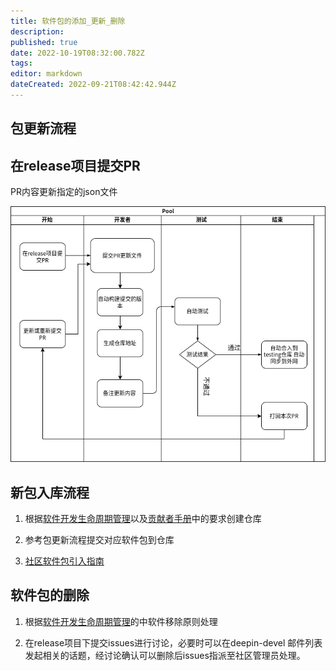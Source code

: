 ```yaml
---
title: 软件包的添加_更新_删除
description: 
published: true
date: 2022-10-19T08:32:00.782Z
tags: 
editor: markdown
dateCreated: 2022-09-21T08:42:42.944Z
---
```


## 包更新流程
## 在release项目提交PR
 PR内容更新指定的json文件
 
 ![软件包更新流程.drawio.png](/开发者指南/软件包更新流程.drawio.png)
 
 
##  新包入库流程

1. 根据[软件开发生命周期管理](https://wiki.deepin.org/zh/%E5%BC%80%E5%8F%91%E8%80%85%E6%8C%87%E5%8D%97/%E8%B4%A1%E7%8C%AE%E6%8C%87%E5%8D%97/%E8%BD%AF%E4%BB%B6%E5%BC%80%E5%8F%91%E7%94%9F%E5%91%BD%E5%91%A8%E6%9C%9F%E7%AE%A1%E7%90%86)以及[贡献者手册](https://wiki.deepin.org/zh/%E5%BC%80%E5%8F%91%E8%80%85%E6%8C%87%E5%8D%97/contributing-handbook)中的要求创建仓库

2. 参考包更新流程提交对应软件包到仓库

3. [社区软件包引入指南](https://wiki.deepin.org/zh/%E5%BC%80%E5%8F%91%E8%80%85%E6%8C%87%E5%8D%97/%E8%B4%A1%E7%8C%AE%E6%8C%87%E5%8D%97/%E8%BD%AF%E4%BB%B6%E5%8C%85%E5%BC%95%E5%85%A5%E6%8C%87%E5%8D%97)


## 软件包的删除

1. 根据[软件开发生命周期管理](https://wiki.deepin.org/zh/%E5%BC%80%E5%8F%91%E8%80%85%E6%8C%87%E5%8D%97/%E8%B4%A1%E7%8C%AE%E6%8C%87%E5%8D%97/%E8%BD%AF%E4%BB%B6%E5%BC%80%E5%8F%91%E7%94%9F%E5%91%BD%E5%91%A8%E6%9C%9F%E7%AE%A1%E7%90%86)的中软件移除原则处理

2. 在release项目下提交issues进行讨论，必要时可以在deepin-devel 邮件列表发起相关的话题，经讨论确认可以删除后issues指派至社区管理员处理。
